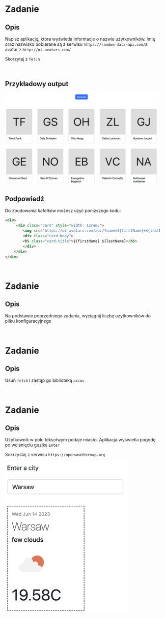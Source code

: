 
# Zadanie
## Opis
Napisz aplikację, która wyświetla informacje o nazwie użytkowników. Imię oraz nazwisko pobierane są z serwisu `https://random-data-api.com/`a avatar z `http://ui-avatars.com/`

Skorzytaj z `fetch`

<br>

## Przykładowy output

<img src="../images/ajax/users.png" width="500">

## Podpowiedź
Do zbudowania kafelków możesz użyć poniższego kodu:
```html
<div> 
    `<div class="card" style="width: 12rem;">
        <img src="https://ui-avatars.com/api/?name=${firstName}+${lastName}" class="card-img-top" alt="...">
        <div class="card-body">
        <h5 class="card-title">${firstName} ${lastName}</h5>
        </div>
    </div>
</div>
```

<br>

# Zadanie
## Opis
Na podstawie poprzedniego zadania, wyciągnij liczbę użytkowników do pliku konfiguracyjnego

<br>

# Zadanie
## Opis
Usuń `fetch` i zastąp go biblioteką `axios`

<br>

# Zadanie
## Opis
Użytkownik w polu teksotwym podaje miasto. Aplikacja wyświetla pogodę po wciśnięciu guzika `Enter`

Sokrzystaj z serwisu `https://openweathermap.org`


<img src="../images/ajax/example.png" width="400">
